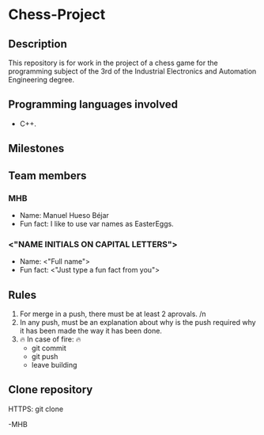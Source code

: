 # Chess-Project

## Description
This repository is for work in the project of a chess game for the programming subject of the 3rd of the Industrial Electronics and Automation Engineering degree.

## Programming languages involved
* C++.

## Milestones

## Team members

### MHB
* Name: Manuel Hueso Béjar
* Fun fact: I like to use var names as EasterEggs.


### <"NAME INITIALS ON CAPITAL LETTERS">
* Name: <"Full name">
* Fun fact: <"Just type a fun fact from you">


## Rules
1. For merge in a push, there must be at least 2 aprovals. /n
2. In any push, must be an explanation about why is the push required why it has been made the way it has been done.
3. 🔥 In case of fire: 🔥
      * git commit
      * git push
      * leave building

## Clone repository
HTTPS:
git clone 





-MHB
